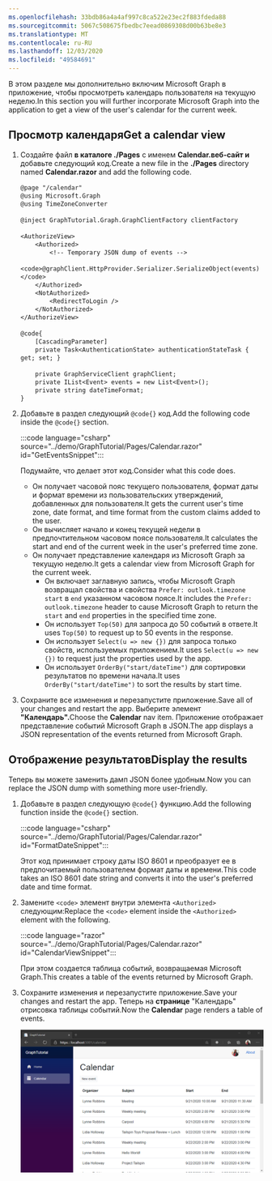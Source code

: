 ```yaml
---
ms.openlocfilehash: 33bdb86a4a4af997c8ca522e23ec2f883fdeda88
ms.sourcegitcommit: 5067c508675fbedbc7eead0869308d00b63be8e3
ms.translationtype: MT
ms.contentlocale: ru-RU
ms.lasthandoff: 12/03/2020
ms.locfileid: "49584691"
---
```

<!-- markdownlint-disable MD002 MD041 -->

<span data-ttu-id="19e93-101">В этом разделе мы дополнительно включим Microsoft Graph в приложение, чтобы просмотреть календарь пользователя на текущую неделю.</span><span class="sxs-lookup"><span data-stu-id="19e93-101">In this section you will further incorporate Microsoft Graph into the application to get a view of the user's calendar for the current week.</span></span>

## <a name="get-a-calendar-view"></a><span data-ttu-id="19e93-102">Просмотр календаря</span><span class="sxs-lookup"><span data-stu-id="19e93-102">Get a calendar view</span></span>

1. <span data-ttu-id="19e93-103">Создайте файл **в каталоге ./Pages** с именем **Calendar.веб-сайт и** добавьте следующий код.</span><span class="sxs-lookup"><span data-stu-id="19e93-103">Create a new file in the **./Pages** directory named **Calendar.razor** and add the following code.</span></span>

    ```razor
    @page "/calendar"
    @using Microsoft.Graph
    @using TimeZoneConverter

    @inject GraphTutorial.Graph.GraphClientFactory clientFactory

    <AuthorizeView>
        <Authorized>
            <!-- Temporary JSON dump of events -->
            <code>@graphClient.HttpProvider.Serializer.SerializeObject(events)</code>
        </Authorized>
        <NotAuthorized>
            <RedirectToLogin />
        </NotAuthorized>
    </AuthorizeView>

    @code{
        [CascadingParameter]
        private Task<AuthenticationState> authenticationStateTask { get; set; }

        private GraphServiceClient graphClient;
        private IList<Event> events = new List<Event>();
        private string dateTimeFormat;
    }
    ```

1. <span data-ttu-id="19e93-104">Добавьте в раздел следующий `@code{}` код.</span><span class="sxs-lookup"><span data-stu-id="19e93-104">Add the following code inside the `@code{}` section.</span></span>

    :::code language="csharp" source="../demo/GraphTutorial/Pages/Calendar.razor" id="GetEventsSnippet":::

    <span data-ttu-id="19e93-105">Подумайте, что делает этот код.</span><span class="sxs-lookup"><span data-stu-id="19e93-105">Consider what this code does.</span></span>

    - <span data-ttu-id="19e93-106">Он получает часовой пояс текущего пользователя, формат даты и формат времени из пользовательских утверждений, добавленных для пользователя.</span><span class="sxs-lookup"><span data-stu-id="19e93-106">It gets the current user's time zone, date format, and time format from the custom claims added to the user.</span></span>
    - <span data-ttu-id="19e93-107">Он вычисляет начало и конец текущей недели в предпочтительном часовом поясе пользователя.</span><span class="sxs-lookup"><span data-stu-id="19e93-107">It calculates the start and end of the current week in the user's preferred time zone.</span></span>
    - <span data-ttu-id="19e93-108">Он получает представление календаря из Microsoft Graph за текущую неделю.</span><span class="sxs-lookup"><span data-stu-id="19e93-108">It gets a calendar view from Microsoft Graph for the current week.</span></span>
        - <span data-ttu-id="19e93-109">Он включает заглавную запись, чтобы Microsoft Graph возвращал свойства и свойства `Prefer: outlook.timezone` `start` в `end` указанном часовом поясе.</span><span class="sxs-lookup"><span data-stu-id="19e93-109">It includes the `Prefer: outlook.timezone` header to cause Microsoft Graph to return the `start` and `end` properties in the specified time zone.</span></span>
        - <span data-ttu-id="19e93-110">Он использует `Top(50)` для запроса до 50 событий в ответе.</span><span class="sxs-lookup"><span data-stu-id="19e93-110">It uses `Top(50)` to request up to 50 events in the response.</span></span>
        - <span data-ttu-id="19e93-111">Он использует `Select(u => new {})` для запроса только свойств, используемых приложением.</span><span class="sxs-lookup"><span data-stu-id="19e93-111">It uses `Select(u => new {})` to request just the properties used by the app.</span></span>
        - <span data-ttu-id="19e93-112">Он использует `OrderBy("start/dateTime")` для сортировки результатов по времени начала.</span><span class="sxs-lookup"><span data-stu-id="19e93-112">It uses `OrderBy("start/dateTime")` to sort the results by start time.</span></span>

1. <span data-ttu-id="19e93-113">Сохраните все изменения и перезапустите приложение.</span><span class="sxs-lookup"><span data-stu-id="19e93-113">Save all of your changes and restart the app.</span></span> <span data-ttu-id="19e93-114">Выберите элемент **"Календарь".**</span><span class="sxs-lookup"><span data-stu-id="19e93-114">Choose the **Calendar** nav item.</span></span> <span data-ttu-id="19e93-115">Приложение отображает представление событий Microsoft Graph в JSON.</span><span class="sxs-lookup"><span data-stu-id="19e93-115">The app displays a JSON representation of the events returned from Microsoft Graph.</span></span>

## <a name="display-the-results"></a><span data-ttu-id="19e93-116">Отображение результатов</span><span class="sxs-lookup"><span data-stu-id="19e93-116">Display the results</span></span>

<span data-ttu-id="19e93-117">Теперь вы можете заменить дамп JSON более удобным.</span><span class="sxs-lookup"><span data-stu-id="19e93-117">Now you can replace the JSON dump with something more user-friendly.</span></span>

1. <span data-ttu-id="19e93-118">Добавьте в раздел следующую `@code{}` функцию.</span><span class="sxs-lookup"><span data-stu-id="19e93-118">Add the following function inside the `@code{}` section.</span></span>

    :::code language="csharp" source="../demo/GraphTutorial/Pages/Calendar.razor" id="FormatDateSnippet":::

    <span data-ttu-id="19e93-119">Этот код принимает строку даты ISO 8601 и преобразует ее в предпочитаемый пользователем формат даты и времени.</span><span class="sxs-lookup"><span data-stu-id="19e93-119">This code takes an ISO 8601 date string and converts it into the user's preferred date and time format.</span></span>

1. <span data-ttu-id="19e93-120">Замените `<code>` элемент внутри элемента `<Authorized>` следующим:</span><span class="sxs-lookup"><span data-stu-id="19e93-120">Replace the `<code>` element inside the `<Authorized>` element with the following.</span></span>

    :::code language="razor" source="../demo/GraphTutorial/Pages/Calendar.razor" id="CalendarViewSnippet":::

    <span data-ttu-id="19e93-121">При этом создается таблица событий, возвращаемая Microsoft Graph.</span><span class="sxs-lookup"><span data-stu-id="19e93-121">This creates a table of the events returned by Microsoft Graph.</span></span>

1. <span data-ttu-id="19e93-122">Сохраните изменения и перезапустите приложение.</span><span class="sxs-lookup"><span data-stu-id="19e93-122">Save your changes and restart the app.</span></span> <span data-ttu-id="19e93-123">Теперь на **странице** "Календарь" отрисовка таблицы событий.</span><span class="sxs-lookup"><span data-stu-id="19e93-123">Now the **Calendar** page renders a table of events.</span></span>

    ![Снимок экрана: приложение с таблицей событий](images/calendar-view.png)
